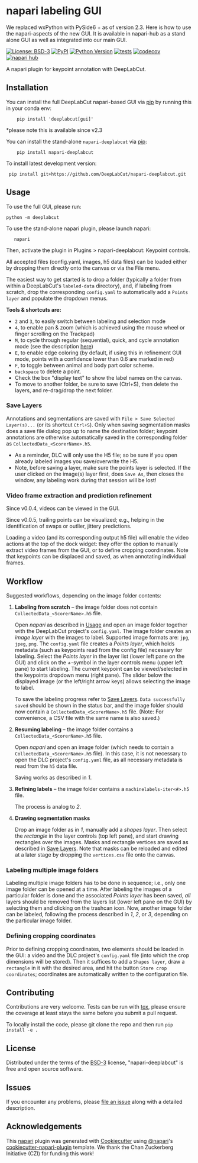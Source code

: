 # napari labeling GUI

We replaced wxPython with PySide6 + as of version 2.3. Here is how to use the napari-aspects of the new GUI. It is available in napari-hub as a stand alone GUI as well as integrated into our main GUI.

[![License: BSD-3](https://img.shields.io/badge/License-BSD3-blue.svg)](https://www.gnu.org/licenses/bsd3)
[![PyPI](https://img.shields.io/pypi/v/napari-deeplabcut.svg?color=green)](https://pypi.org/project/napari-deeplabcut)
[![Python Version](https://img.shields.io/pypi/pyversions/napari-deeplabcut.svg?color=green)](https://python.org)
[![tests](https://github.com/DeepLabCut/napari-deeplabcut/workflows/tests/badge.svg)](https://github.com/DeepLabCut/napari-deeplabcut/actions)
[![codecov](https://codecov.io/gh/DeepLabCut/napari-deeplabcut/branch/main/graph/badge.svg)](https://codecov.io/gh/DeepLabCut/napari-deeplabcut)
[![napari hub](https://img.shields.io/endpoint?url=https://api.napari-hub.org/shields/napari-deeplabcut)](https://napari-hub.org/plugins/napari-deeplabcut)

A napari plugin for keypoint annotation with DeepLabCut.


## Installation

You can install the full DeepLabCut napari-based GUI via [pip] by running this in your conda env:

`    pip install 'deeplabcut[gui]'`

*please note this is available since v2.3

You can install the stand-alone `napari-deeplabcut` via [pip]:

`     pip install napari-deeplabcut `



To install latest development version:

  `  pip install git+https://github.com/DeepLabCut/napari-deeplabcut.git `


## Usage

To use the full GUI, please run:

`python -m deeplabcut`

To use the stand-alone napari plugin, please launch napari:

`    napari `

Then, activate the plugin in Plugins > napari-deeplabcut: Keypoint controls.

All accepted files (config.yaml, images, h5 data files) can be loaded
either by dropping them directly onto the canvas or via the File menu.

The easiest way to get started is to drop a folder (typically a folder from within a DeepLabCut's `labeled-data` directory), and, if labeling from scratch, drop the corresponding `config.yaml` to automatically add a `Points layer` and populate the dropdown menus.

**Tools & shortcuts are:**

- `2` and `3`, to easily switch between labeling and selection mode
- `4`, to enable pan & zoom (which is achieved using the mouse wheel or finger scrolling on the Trackpad)
- `M`, to cycle through regular (sequential), quick, and cycle annotation mode (see the description [here](https://github.com/DeepLabCut/DeepLabCut-label/blob/ee71b0e15018228c98db3b88769e8a8f4e2c0454/dlclabel/layers.py#L9-L19))
- `E`, to enable edge coloring (by default, if using this in refinement GUI mode, points with a confidence lower than 0.6 are marked
in red)
- `F`, to toggle between animal and body part color scheme.
- `backspace` to delete a point.
- Check the box "display text" to show the label names on the canvas.
- To move to another folder, be sure to save (Ctrl+S), then delete the layers, and re-drag/drop the next folder.


### Save Layers

Annotations and segmentations are saved with `File > Save Selected Layer(s)...` (or its shortcut `Ctrl+S`).
Only when saving segmentation masks does a save file dialog pop up to name the destination folder;
keypoint annotations are otherwise automatically saved in the corresponding folder as `CollectedData_<ScorerName>.h5`.
- As a reminder, DLC will only use the H5 file; so be sure if you open already labeled images you save/overwrite the H5.
- Note, before saving a layer, make sure the points layer is selected. If the user clicked on the image(s) layer first, does `Save As`, then closes the window, any labeling work during that session will be lost!


### Video frame extraction and prediction refinement

Since v0.0.4, videos can be viewed in the GUI.

Since v0.0.5, trailing points can be visualized; e.g., helping in the identification
of swaps or outlier, jittery predictions.

Loading a video (and its corresponding output h5 file) will enable the video actions
at the top of the dock widget: they offer the option to manually extract video
frames from the GUI, or to define cropping coordinates.
Note that keypoints can be displaced and saved, as when annotating individual frames.


## Workflow

Suggested workflows, depending on the image folder contents:

1. **Labeling from scratch** – the image folder does not contain `CollectedData_<ScorerName>.h5` file.

    Open *napari* as described in [Usage](#usage) and open an image folder together with the DeepLabCut project's `config.yaml`.
    The image folder creates an *image layer* with the images to label.
    Supported image formats are: `jpg`, `jpeg`, `png`.
    The `config.yaml` file creates a *Points layer*, which holds metadata (such as keypoints read from the config file) necessary for labeling.
    Select the *Points layer* in the layer list (lower left pane on the GUI) and click on the *+*-symbol in the layer controls menu (upper left pane) to start labeling.
    The current keypoint can be viewed/selected in the keypoints dropdown menu (right pane).
    The slider below the displayed image (or the left/right arrow keys) allows selecting the image to label.

    To save the labeling progress refer to [Save Layers](#save-layers).
    `Data successfully saved` should be shown in the status bar, and the image folder should now contain a `CollectedData_<ScorerName>.h5` file.
    (Note: For convenience, a CSV file with the same name is also saved.)

2. **Resuming labeling** – the image folder contains a `CollectedData_<ScorerName>.h5` file.

    Open *napari* and open an image folder (which needs to contain a `CollectedData_<ScorerName>.h5` file).
    In this case, it is not necessary to open the DLC project's `config.yaml` file, as all necessary metadata is read from the `h5` data file.

    Saving works as described in *1*.

3. **Refining labels** – the image folder contains a `machinelabels-iter<#>.h5` file.

    The process is analog to *2*.

4. **Drawing segmentation masks**

    Drop an image folder as in *1*, manually add a *shapes layer*. Then select the *rectangle* in the layer controls (top left pane),
    and start drawing rectangles over the images. Masks and rectangle vertices are saved as described in [Save Layers](#save-layers).
    Note that masks can be reloaded and edited at a later stage by dropping the `vertices.csv` file onto the canvas.


### Labeling multiple image folders

Labeling multiple image folders has to be done in sequence; i.e., only one image folder can be opened at a time.
After labeling the images of a particular folder is done and the associated *Points layer* has been saved, *all* layers should be removed from the layers list (lower left pane on the GUI) by selecting them and clicking on the trashcan icon.
Now, another image folder can be labeled, following the process described in *1*, *2*, or *3*, depending on the particular image folder.


### Defining cropping coordinates

Prior to defining cropping coordinates, two elements should be loaded in the GUI:
a video and the DLC project's `config.yaml` file (into which the crop dimensions will be stored).
Then it suffices to add a `Shapes layer`, draw a `rectangle` in it with the desired area,
and hit the button `Store crop coordinates`; coordinates are automatically written to the configuration file.


## Contributing

Contributions are very welcome. Tests can be run with [tox], please ensure
the coverage at least stays the same before you submit a pull request.

To locally install the code, please git clone the repo and then run `pip install -e .`

## License

Distributed under the terms of the [BSD-3] license,
"napari-deeplabcut" is free and open source software.

## Issues

If you encounter any problems, please [file an issue] along with a detailed description.

[file an issue]: https://github.com/DeepLabCut/napari-deeplabcut/issues


## Acknowledgements


This [napari] plugin was generated with [Cookiecutter] using [@napari]'s [cookiecutter-napari-plugin] template. We thank the Chan Zuckerberg Initiative (CZI) for funding this work!

<!--
Don't miss the full getting started guide to set up your new package:
https://github.com/napari/cookiecutter-napari-plugin#getting-started

and review the napari docs for plugin developers:
https://napari.org/plugins/stable/index.html
-->


[napari]: https://github.com/napari/napari
[Cookiecutter]: https://github.com/audreyr/cookiecutter
[@napari]: https://github.com/napari
[cookiecutter-napari-plugin]: https://github.com/napari/cookiecutter-napari-plugin
[BSD-3]: http://opensource.org/licenses/BSD-3-Clause
[tox]: https://tox.readthedocs.io/en/latest/
[pip]: https://pypi.org/project/pip/
[PyPI]: https://pypi.org/
